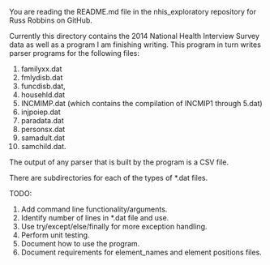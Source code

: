 You are reading the README.md file in the nhis_exploratory repository 
for Russ Robbins on GitHub.

Currently this directory contains the 2014 National Health Interview Survey
data as well as a program I am finishing writing. This program in turn
writes parser programs for the following files:

1. familyxx.dat
2. fmlydisb.dat
3. funcdisb.dat, 
4. househld.dat
5. INCMIMP.dat (which contains the compilation of INCMIP1 through 5.dat)
6. injpoiep.dat
7. paradata.dat
8. personsx.dat
9. samadult.dat
10. samchild.dat. 
 
The output of any parser that is built by the program is a CSV file.

There are subdirectories for each of the types of *.dat files.

TODO:

1. Add command line functionality/arguments.
2. Identify number of lines in *.dat file and use.
3. Use try/except/else/finally for more exception handling.
4. Perform unit testing.
5. Document how to use the program.
6. Document requirements for element_names and element positions files.


